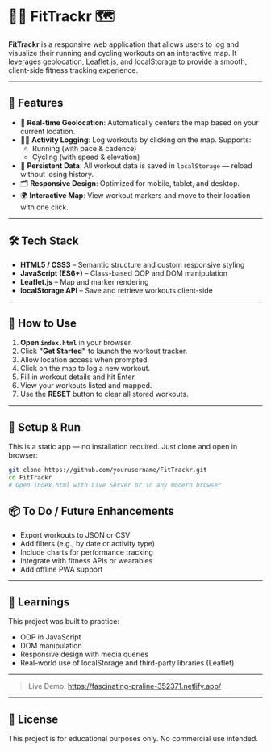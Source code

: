 # 🏃‍♂️ FitTrackr 🗺️

**FitTrackr** is a responsive web application that allows users to log and visualize their running and cycling workouts on an interactive map. It leverages geolocation, Leaflet.js, and localStorage to provide a smooth, client-side fitness tracking experience.


---

## 🚀 Features

- 📍 **Real-time Geolocation**: Automatically centers the map based on your current location.
- 🏃‍♂️ **Activity Logging**: Log workouts by clicking on the map. Supports:
  - Running (with pace & cadence)
  - Cycling (with speed & elevation)
- 💾 **Persistent Data**: All workout data is saved in `localStorage` — reload without losing history.
- 🗂️ **Responsive Design**: Optimized for mobile, tablet, and desktop.
- 🌍 **Interactive Map**: View workout markers and move to their location with one click.

---

## 🛠️ Tech Stack

- **HTML5 / CSS3** – Semantic structure and custom responsive styling
- **JavaScript (ES6+)** – Class-based OOP and DOM manipulation
- **Leaflet.js** – Map and marker rendering
- **localStorage API** – Save and retrieve workouts client-side

---

## 📌 How to Use

1. **Open `index.html`** in your browser.
2. Click **"Get Started"** to launch the workout tracker.
3. Allow location access when prompted.
4. Click on the map to log a new workout.
5. Fill in workout details and hit Enter.
6. View your workouts listed and mapped.
7. Use the **RESET** button to clear all stored workouts.

---

## 🔧 Setup & Run

This is a static app — no installation required. Just clone and open in browser:

```bash
git clone https://github.com/yourusername/FitTrackr.git
cd FitTrackr
# Open index.html with Live Server or in any modern browser
```

## 📦 To Do / Future Enhancements
- Export workouts to JSON or CSV
- Add filters (e.g., by date or activity type)
- Include charts for performance tracking
- Integrate with fitness APIs or wearables
- Add offline PWA support
  
---

## 🧠 Learnings
This project was built to practice:
- OOP in JavaScript
- DOM manipulation
- Responsive design with media queries
- Real-world use of localStorage and third-party libraries (Leaflet)

---

> Live Demo: https://fascinating-praline-352371.netlify.app/

---

## 📄 License
This project is for educational purposes only. No commercial use intended.

